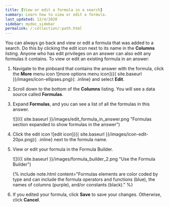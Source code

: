 ```yaml
---
title: [View or edit a formula in a search]
summary: Learn how to view or edit a formula.
last_updated: 12/4/2020
sidebar: mydoc_sidebar
permalink: /:collection/:path.html
---
```

You can always go back and view or edit a formula that was added to a search. Do this by clicking the edit icon next to its name in the **Columns** listing. Anyone who has edit privileges on an answer can also edit any formulas it contains. To view or edit an existing formula in an answer:

1. Navigate to the pinboard that contains the answer with the formula, click the **More** menu icon ![more options menu icon]({{ site.baseurl }}/images/icon-ellipses.png){: .inline} and select **Edit**.
2. Scroll down to the bottom of the **Columns** listing. You will see a data source called **Formulas**.
3. Expand **Formulas**, and you can see a list of all the formulas in this answer.

     ![]({{ site.baseurl }}/images/edit_formula_in_answer.png "Formulas section expanded to show formulas in the answer")

4. Click the edit icon ![edit icon]({{ site.baseurl }}/images/icon-edit-20px.png){: .inline} next to the formula name.

5. View or edit your formula in the Formula Builder.

     ![]({{ site.baseurl }}/images/formula_builder_2.png "Use the Formula Builder")

    {% include note.html content="Formulas elements are color coded by type and can include the formula operators and functions (blue), the names of columns (purple), and/or constants (black)." %}

6. If you edited your formula, click **Save** to save your changes. Otherwise, click **Cancel**.
